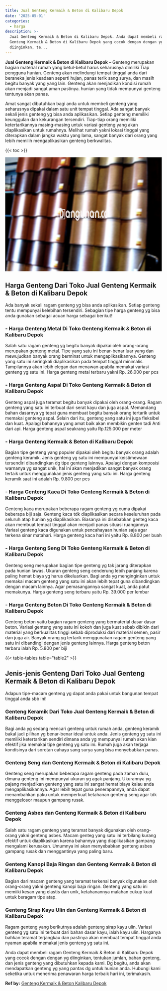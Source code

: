 ```yaml
---
title: Jual Genteng Kermaik & Beton di Kalibaru Depok
date: '2025-05-01'
categories:
  - harga
description: >-
  Jual Genteng Kermaik & Beton di Kalibaru Depok. Anda dapat membeli ragam
  Genteng Kermaik & Beton di Kalibaru Depok yang cocok dengan dengan yg
  diinginkan, te...
---
```


**Jual Genteng Kermaik & Beton di Kalibaru Depok** – Genteng merupakan bagian material rumah yang betul-betul harus seharusnya dimiliki Tiap pengguna hunian. Genteng akan melindungi tempat tinggal anda dari beraneka jenis keadaan seperti hujan, panas terik sang surya, dan masih begitu banyak yang yang lain. Genteng akan menjadikan kondisi rumah akan menjadi sangat aman pastinya. hunian yang tidak mempunyai genteng tentunya akan panas.

Amat sangat dibutuhkan bagi anda untuk membeli genteng yang seharusnya dipakai dalam satu unit tempat tinggal. Ada sangat banyak sekali jenis genteng yg bisa anda aplikasikan. Setiap genteng memiliki keunggulan dan kekurangan tersendiri. Tiap-tiap orang memiliki ketertarikannya masing-masing untuk variasi genteng yang akan diaplikasikan untuk rumahnya. Melihat rumah yakni lokasi tinggal yang diterapkan dalam jangka waktu yang lama, sangat banyak dari orang yang lebih memilih mengaplikasikan genteng berkwalitas.

{{< toc >}}

![Jual Genteng Kermaik & Beton di Kalibaru Depok](/images/genteng-minimalis-murah14.png)

## Harga Genteng Dari Toko Jual Genteng Kermaik & Beton di Kalibaru Depok

Ada banyak sekali ragam genteng yg bisa anda aplikasikan. Setiap genteng tentu mempunyai kelebihan tersendiri. Sebagian tipe harga genteng yg bisa anda gunakan sebagai acuan harga sebagai berikut!

### \- Harga Genteng Metal Di Toko Genteng Kermaik & Beton di Kalibaru Depok

Salah satu ragam genteng yg begitu banyak dipakai oleh orang-orang merupakan genteng metal. Tipe yang satu ini benar-benar luar yang dan mewujudkan banyak orang berminat untuk mengaplikasikannya. Genteng yang satu ini seringkali diaplikasikan pada tempat tinggal minimalis. Tampilannya akan lebih elegan dan menawan apabila memakai variasi genteng yg satu ini. Harga genteng metal terbaru yakni Rp. 26.000 per pcs

### \- Harga Genteng Aspal Di Toko Genteng Kermaik & Beton di Kalibaru Depok

Genteng aspal juga teramat begitu banyak dipakai oleh orang-orang. Ragam genteng yang satu ini terbuat dari serat kayu dan juga aspal. Memandang bahan dasarnya yg tepat guna membuat begitu banyak orang tertarik untuk memakai genteng aspal. Selain dari itu, genteng yang satu ini juga fleksibel dan kuat. Apalagi bahannya yang amat baik akan membikin genten tadi Anti dari api. Harga genteng aspal seakrang yaitu Rp.125.000 per meter

### \- Harga Genteng Kermaik & Beton di Kalibaru Depok

Bagian tipe genteng yang populer dipakai oleh begitu banyak orang adalah genteng keramik. Jenis genteng yg satu ini mempunyai keistimewaan tersendiri dibandingkan dg tipe genteng lainnya. Apalagi dengan komposisi warnanya yg sangat unik, hal ini akan menjadikan sangat banyak orang tertaik untuk menggunakan jenis genteng yang satu ini. Harga genteng keramik saat ini adalah Rp. 9.800 per pcs

### \- Harga Genteng Kaca Di Toko Genteng Kermaik & Beton di Kalibaru Depok

Genteng kaca merupakan beberapa ragam genteng yg cuma dipakai beberapa biji saja. Genteng kaca tdk diaplikasikan secara keseluruhan pada seluruh atap hunian yg diaplikasikan. Biasanya ini disebabkan genteg kaca akan membuat tempat tinggal akan menjadi panas situasi ruangannya. Variasi genteng kaca digunakan untuk pencahayaan hunian saja agar terkena sinar matahari. Harga genteng kaca hari ini yaitu Rp. 8.800 per buah

### \- Harga Genteng Seng Di Toko Genteng Kermaik & Beton di Kalibaru Depok

Genteng seng merupakan bagian tipe genteng yg tak jarang diterapkan pada hunian lawas. Ukuran genteng seng cenderung lebih panjang karena paling hemat biaya yg harus dikeluarkan. Bagi anda yg menginginkan untuk memakai macam genteng yang satu ini akan lebih tepat guna dibandingkan dengan macam lainnya. Agar pemasangannya sangat kuat, anda patut memakunya. Harga genteng seng terbaru yaitu Rp. 39.000 per lembar

### \- Harga Genteng Beton Di Toko Genteng Kermaik & Beton di Kalibaru Depok

Genteng beton yaitu bagian ragam genteng yang bermaterial dasar dasar beton. Variasi genteng yang satu ini kokoh dan juga kuat sebab dibikin dari material yang berkualitas tinggi sebab diproduksi dari material semen, pasir dan juga air. Banyak orang yg tertarik menggunakan ragam genteng yang satu ini dibandingi dengan jenis genteng lainnya. Harga genteng beton terbaru ialah Rp. 5.800 per biji

{{< table-tables table="table2" >}}

## Jenis-jenis Genteng Dari Toko Jual Genteng Kermaik & Beton di Kalibaru Depok

Adapun tipe-macam genteng yg dapat anda pakai untuk bangunan tempat tinggal anda sbb ini!

### Genteng Keramik Dari Toko Jual Genteng Kermaik & Beton di Kalibaru Depok

Bagi anda yg sedang mencari genteng untuk rumah anda, genteng keramik bakal jadi pilihan yg benar-benar ideal untuk anda. Jenis genteng yg satu ini memiliki ketertarikan sendiri dimana anda yg mempunyai rumah akan kian efektif jika memakai tipe genteng yg satu ini. Rumah juga akan terjaga kondisinya dari sorotan cahaya sang surya yang bisa menyebabkan panas.

### Genteng Seng dan Genteng Kermaik & Beton di Kalibaru Depok

Genteng seng merupakan beberapa ragam genteng pada zaman dulu, dimana genteng ini mempunyai ukuran yg agak panjang. Ukurannya yg pajang menjadikan genteng yang satu ini sangat hemat biaya kalau anda mengaplikasikannya. Agar lebih tepat guna penerapannya, anda dapat menambahkan paku untuk memperkuat ketahanan genteng seng agar tdk menggelosor maupun gampang rusak.

### Genteng Asbes dan Genteng Kermaik & Beton di Kalibaru Depok

Salah satu ragam genteng yang teramat banyak digunakan oleh orang-orang yakni genteng asbes. Macam genteg yang satu ini terbilang kurang efektif untuk diaplikasikan karena bahannya yang diaplikasikan gampang mengalami kerusakan. Umumnya ini akan menyebabkan genteng asbes gampang rusak dan menggantinya yang paling baru.

### Genteng Kanopi Baja Ringan dan Genteng Kermaik & Beton di Kalibaru Depok

Bagian dari macam genteng yang teramat terkenal banyak digunakan oleh orang-orang yakni genteng kanopi baja ringan. Genteng yang satu ini memiiki kesan yang elastis dan unik, ketahanannya malahan cukup kuat untuk beragam tipe atap.

### Genteng Sirap Kayu Ulin dan Genteng Kermaik & Beton di Kalibaru Depok

Ragam genteng yang berikutnya adalah genteng sirap kayu ulin. Variasi genteng yg satu ini terbuat dari bahan dasar kayu, ialah kayu ulin. Harganya bahkan teramat terjangkau dan pastinya akan membuat tempat tinggal anda nyaman apabila memakai jenis genteng yg satu ini.

Anda dapat membeli ragam Genteng Kermaik & Beton di Kalibaru Depok yang cocok dengan dengan yg diinginkan, tentukan jumlah, bahan genteng, dan jenis genteng yang dibutuhkan kepada kami. Dg begitu, anda akan mendapatkan genteng yg yang pantas dg untuk hunian anda. Hubungi kami seketika untuk menerima penawaran harga terbaik hari ini, terimakasih.

**Ref by:**  [Genteng Kermaik & Beton  Kalibaru Depok](https://id.wikipedia.org/wiki/Genteng)
